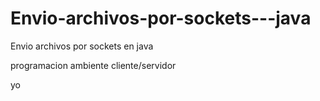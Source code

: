 # Envio-archivos-por-sockets---java
Envio archivos por sockets en java

programacion ambiente cliente/servidor 

yo
